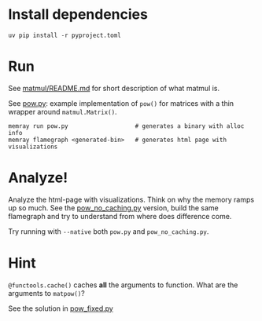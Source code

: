 # Install dependencies
```
uv pip install -r pyproject.toml
```

# Run
See [matmul/README.md](matmul/README.md) for short description of what matmul is.

See [pow.py](pow.py): example implementation of `pow()` for matrices with a thin wrapper around `matmul.Matrix()`.
```
memray run pow.py                   # generates a binary with alloc info
memray flamegraph <generated-bin>   # generates html page with visualizations
```

# Analyze!
Analyze the html-page with visualizations. Think on why the memory ramps up so much.
See the [pow_no_caching.py](pow_no_caching.py) version, build the same flamegraph and try to understand from where does difference come.

Try running with `--native` both `pow.py` and `pow_no_caching.py`.

# Hint
`@functools.cache()` caches **all** the arguments to function. What are the arguments to `matpow()`?

See the solution in [pow_fixed.py](pow_fixed.py)
